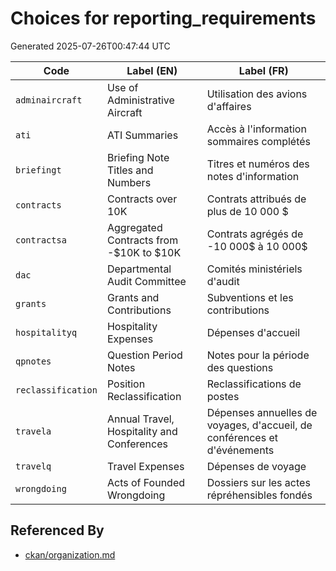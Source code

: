 # Choices for reporting_requirements

Generated 2025-07-26T00:47:44 UTC

| Code | Label (EN) | Label (FR) |
|------|------------|------------|
| `adminaircraft` | Use of Administrative Aircraft | Utilisation des avions d'affaires |
| `ati` | ATI Summaries | Accès à l'information sommaires complétés |
| `briefingt` | Briefing Note Titles and Numbers | Titres et numéros des notes d'information |
| `contracts` | Contracts over 10K | Contrats attribués de plus de 10 000 $ |
| `contractsa` | Aggregated Contracts from -$10K to $10K | Contrats agrégés de -10 000$ à 10 000$ |
| `dac` | Departmental Audit Committee | Comités ministériels d'audit |
| `grants` | Grants and Contributions | Subventions et les contributions |
| `hospitalityq` | Hospitality Expenses | Dépenses d'accueil |
| `qpnotes` | Question Period Notes | Notes pour la période des questions |
| `reclassification` | Position Reclassification | Reclassifications de postes |
| `travela` | Annual Travel, Hospitality and Conferences | Dépenses annuelles de voyages, d'accueil, de conférences et d'événements |
| `travelq` | Travel Expenses | Dépenses de voyage |
| `wrongdoing` | Acts of Founded Wrongdoing | Dossiers sur les actes répréhensibles fondés |


## Referenced By

- [ckan/organization.md](../ckan/organization.md)
